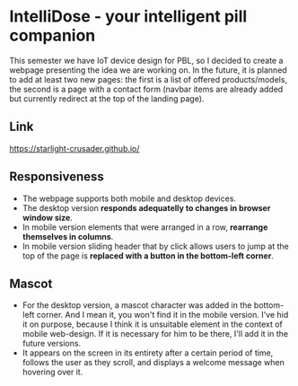 # IntelliDose - your intelligent pill companion

This semester we have IoT device design for PBL, so I decided to create a webpage presenting the idea we are working on. In the future, it is planned to add at least two new pages: the first is a list of offered products/models, the second is a page with a contact form (navbar items are already added but currently redirect at the top of the landing page).

## Link

https://starlight-crusader.github.io/

## Responsiveness

* The webpage supports both mobile and desktop devices.<br>
* The desktop version <b>responds adequatelly to changes in browser window size</b>.<br>
* In mobile version elements that were arranged in a row, <b>rearrange themselves in columns</b>.<br>
* In mobile version sliding header that by click allows users to jump at the top of the page is <b>replaced with a button in the bottom-left corner</b>.

## Mascot

* For the desktop version, a mascot character was added in the bottom-left corner. And I mean it, you won't find it in the mobile version. I've hid it on purpose, because I think it is unsuitable element in the context of mobile web-design. If it is necessary for him to be there, I'll add it in the future versions.
* It appears on the screen in its entirety after a certain period of time, follows the user as they scroll, and displays a welcome message when hovering over it.